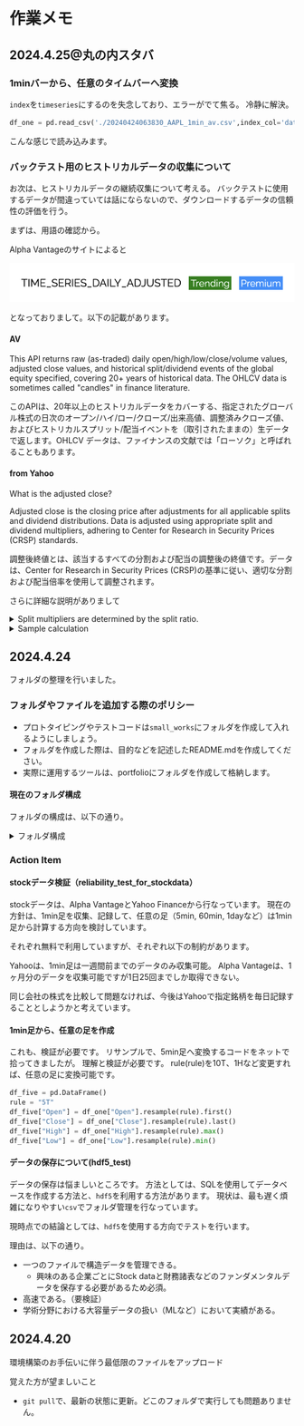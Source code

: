 # 作業メモ

## 2024.4.25@丸の内スタバ

### 1minバーから、任意のタイムバーへ変換

`index`を`timeseries`にするのを失念しており、エラーがでて焦る。
冷静に解決。

```python
df_one = pd.read_csv('./20240424063830_AAPL_1min_av.csv',index_col='date', parse_dates=True)
```
こんな感じで読み込みます。

### バックテスト用のヒストリカルデータの収集について

お次は、ヒストリカルデータの継続収集について考える。
バックテストに使用するデータが間違っていては話にならないので、ダウンロードするデータの信頼性の評価を行う。


まずは、用語の確認から。

Alpha Vantageのサイトによると


![](./images/av_adjusted.png)

となっておりまして。以下の記載があります。

#### AV


This API returns raw (as-traded) daily open/high/low/close/volume values, adjusted close values, and historical split/dividend events of the global equity specified, covering 20+ years of historical data. The OHLCV data is sometimes called "candles" in finance literature.

このAPIは、20年以上のヒストリカルデータをカバーする、指定されたグローバル株式の日次のオープン/ハイ/ロー/クローズ/出来高値、調整済みクローズ値、およびヒストリカルスプリット/配当イベントを（取引されたままの）生データで返します。OHLCV データは、ファイナンスの文献では「ローソク」と呼ばれることもあります。

#### from Yahoo
What is the adjusted close?

Adjusted close is the closing price after adjustments for all applicable splits and dividend distributions. Data is adjusted using appropriate split and dividend multipliers, adhering to Center for Research in Security Prices (CRSP) standards.

調整後終値とは、該当するすべての分割および配当の調整後の終値です。データは、Center for Research in Security Prices (CRSP)の基準に従い、適切な分割および配当倍率を使用して調整されます。

さらに詳細な説明がありまして


<details><summary>Split multipliers are determined by the split ratio.</summary>

```
For example:

    In a 2 for 1 split, the pre-split data is multiplied by 0.5.
    In a 4 for 1 split, the pre-split data is multiplied by 0.25.
    In a 1 for 5 reverse split, the pre-split data is multiplied by 5.

Dividend multipliers are calculated based on dividend as a percentage of the price, primarily to avoid negative historical pricing.

For example:

    If a $0.08 cash dividend is distributed on Feb 19 (ex- date), and the Feb 18 closing price is $24.96, the pre-dividend data is multiplied by (1-0.08/24.96) = 0.9968.
    If a $2.40 cash dividend is distributed on May 12 (ex- date), and the May 11 closing price is $16.51, the pre-dividend data is multiplied by (1-2.40/16.51) = 0.8546.
    If a $1.25 cash dividend is distributed on Jan 25 (ex- date), and the Jan 24 closing price is $51.20, the pre-dividend data is multiplied by (1-1.25/51.20) = 0.9756.

```
</details>

<details><summary>Sample calculation</summary>

```
Here's how split and dividend multipliers are calculated and applied to determine adjusted close prices.

The first table shows historical prices and the dates of a split and a dividend. The second table shows the calculations.

The multipliers we'll use are derived from the split and dividend:

    Split Multiplier = 0.5
    Dividend Multiplier = 1 - (0.08/24.96) = 0.9968

Using these split and dividend multipliers, adjusted close prices are calculated for dates prior to the split and prior to the dividend ex-date.

    The close price for 2/16 and 2/17 are adjusted for both the split on 2/18 and the ex-dividend date, 2/21.
    The close price for 2/18 through 2/20 are adjusted for the ex-dividend date, 2/21.
    The close price for 2/18 through 2/20 don't need adjustment for the split that occurred before close on 2/18.
    The close price for 2/21 and 2/22 aren't adjusted because they're after the split and ex-dividend dates.

```


![](./images/adjust_summary.png)

</details>



## 2024.4.24

フォルダの整理を行いました。

### フォルダやファイルを追加する際のポリシー

- プロトタイピングやテストコードは`small_works`にフォルダを作成して入れるようにしましょう。
- フォルダを作成した際は、目的などを記述したREADME.mdを作成してください。
- 実際に運用するツールは、portfolioにフォルダを作成して格納します。

#### 現在のフォルダ構成

フォルダの構成は、以下の通り。
<details><summary>フォルダ構成</summary>

```sh
.
├── Learning
│   └── Books
├── old
│   ├── 20231006_awesome_graaph_class
│   ├── backtest_old
│   └── backtest_samples_from_pypi
├── portfolio
└── small_works
    ├── convert_one-min_to_any-min
    ├── convert_one-min_to_volume
    ├── hdf5_test
    └── reliability_test_for_stockdata

13 directories
```

</details>


### Action Item


#### stockデータ検証（reliability_test_for_stockdata）

stockデータは、Alpha VantageとYahoo Financeから行なっています。
現在の方針は、1min足を収集、記録して、任意の足（5min, 60min, 1dayなど）は1min足から計算する方向を検討しています。

それぞれ無料で利用していますが、それぞれ以下の制約があります。

Yahooは、1min足は一週間前までのデータのみ収集可能。
Alpha Vantageは、1ヶ月分のデータを収集可能ですが1日25回までしか取得できない。


同じ会社の株式を比較して問題なければ、今後はYahooで指定銘柄を毎日記録することとしようかと考えています。



#### 1min足から、任意の足を作成

これも、検証が必要です。
リサンプルで、5min足へ変換するコードをネットで拾ってきましたが。
理解と検証が必要です。
rule(rule)を10T、1Hなど変更すれば、任意の足に変換可能です。

```python
df_five = pd.DataFrame()
rule = "5T"
df_five["Open"] = df_one["Open"].resample(rule).first()
df_five["Close"] = df_one["Close"].resample(rule).last()
df_five["High"] = df_one["High"].resample(rule).max()
df_five["Low"] = df_one["Low"].resample(rule).min()
```


#### データの保存について(hdf5_test)

データの保存は悩ましいところです。
方法としては、SQLを使用してデータベースを作成する方法と、`hdf5`を利用する方法があります。
現状は、最も遅く煩雑になりやすい`csv`でフォルダ管理を行なっています。

現時点での結論としては、`hdf5`を使用する方向でテストを行います。

理由は、以下の通り。

- 一つのファイルで構造データを管理できる。
    - 興味のある企業ごとにStock dataと財務諸表などのファンダメンタルデータを保存する必要があるため必須。
- 高速である。（要検証）
- 学術分野における大容量データの扱い（MLなど）において実績がある。



## 2024.4.20

環境構築のお手伝いに伴う最低限のファイルをアップロード


覚えた方が望ましいこと
- `git pull`で、最新の状態に更新。どこのフォルダで実行しても問題ありません。

